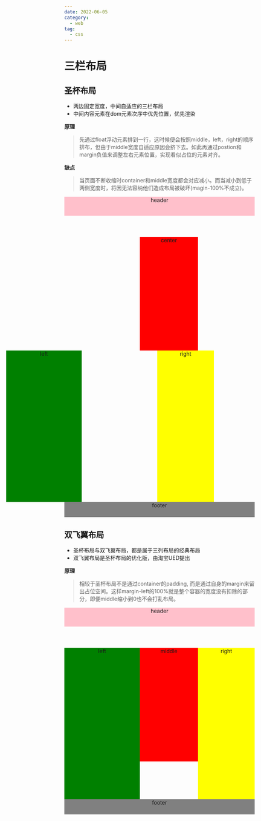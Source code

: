 ```yaml
---
date: 2022-06-05
category:
  - web
tag:
  - css
---
```


# 三栏布局

## 圣杯布局

* 两边固定宽度，中间自适应的三栏布局
* 中间内容元素在dom元素次序中优先位置，优先渲染

**原理**

> 先通过float浮动元素排到一行，这时候便会按照middle，left，right的顺序排布，但由于middle宽度自适应原因会挤下去。如此再通过postion和margin负值来调整左右元素位置，实现看似占位的元素对齐。

**缺点**

> 当页面不断收缩时container和middle宽度都会对应减小。而当减小到低于两侧宽度时，将因无法容纳他们造成布局被破坏(magin-100%不成立)。

<style lang="scss">
.common {
  text-align: center;
  .top {
    height: 50px;
    background-color: pink;
  }
  .left {
    position: relative;
    width: 200px;
    height: 400px;
    background-color: green;
  }
  .right {
    position: relative;
    width: 150px;
    height: 400px;
    background-color: yellow;
  }
  .center {
    width: 100%;
    height: 300px;
    background-color: red;
  }
  .bottom {
    height: 40px;
    background-color: gray;
  }
  .flt {
    float: left;
  }
  .clear {
    display:block;
    clear: both;
    content: '';
  }
}

.cup {
  .main {
    padding-left: 200px;
    padding-right: 150px;
  }
  .left {
    margin-left: -100%;
    left: -200px;
  }
  .right {
    margin-left: -150px;
    right: -150px;
  }
}

.wing {
  .parent {
    width: 100%;
    .middle {
      margin-left: 200px;
      margin-right: 150px;
      height: 300px;
      background-color: red;
    }
  }
  .left {
    margin-left: -100%;
  }
  .right {
    margin-left: -150px;
  }
}
</style>

<div class="common cup">
  <header class="top">header</header>
  <div class="main">
    <div class="center flt">center</div>
    <div class="left flt">left</div>
    <div class="right flt">right</div>
    <div class="clear"></div>
  </div>
  <footer class="bottom">footer</footer>
</div>

## 双飞翼布局

* 圣杯布局与双飞翼布局，都是属于三列布局的经典布局
* 双飞翼布局是圣杯布局的优化版，由淘宝UED提出

**原理**

> 相较于圣杯布局不是通过container的padding, 而是通过自身的margin来留出占位空间。这样margin-left的100%就是整个容器的宽度没有扣除的部分，即便middle缩小到0也不会打乱布局。

<div class="common wing">
  <header class="top">header</header>
  <div class="main">
    <div class="parent flt">
      <div class="middle">middle</div>
    </div>
    <div class="left flt">left</div>
    <div class="right flt">right</div>
    <div class="clear"></div>
  </div>
  <footer class="bottom">footer</footer>
</div>

